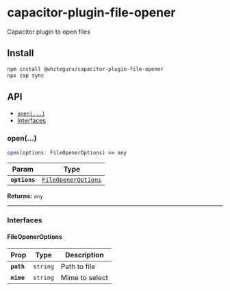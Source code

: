 # capacitor-plugin-file-opener

Capacitor plugin to open files

## Install

```bash
npm install @whiteguru/capacitor-plugin-file-opener
npx cap sync
```

## API

<docgen-index>

* [`open(...)`](#open)
* [Interfaces](#interfaces)

</docgen-index>

<docgen-api>
<!--Update the source file JSDoc comments and rerun docgen to update the docs below-->

### open(...)

```typescript
open(options: FileOpenerOptions) => any
```

| Param         | Type                                                            |
| ------------- | --------------------------------------------------------------- |
| **`options`** | <code><a href="#fileopeneroptions">FileOpenerOptions</a></code> |

**Returns:** <code>any</code>

--------------------


### Interfaces


#### FileOpenerOptions

| Prop       | Type                | Description    |
| ---------- | ------------------- | -------------- |
| **`path`** | <code>string</code> | Path to file   |
| **`mime`** | <code>string</code> | Mime to select |

</docgen-api>

